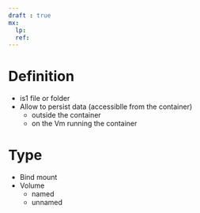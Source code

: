 ```yaml
---
draft : true
mx:  
  lp:
  ref:
---
```


# Definition
- is1 file or folder
- Allow to persist data (accessiblle from the container)
  - outside the container
  - on the Vm running the container

# Type
- Bind mount
- Volume
  - named
  - unnamed
